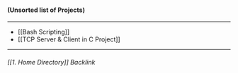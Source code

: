 #### (Unsorted list of Projects)
- - - 
- [[Bash Scripting]]
- [[TCP Server & Client in C Project]]
- - - 
###### [[1. Home Directory]] Backlink

